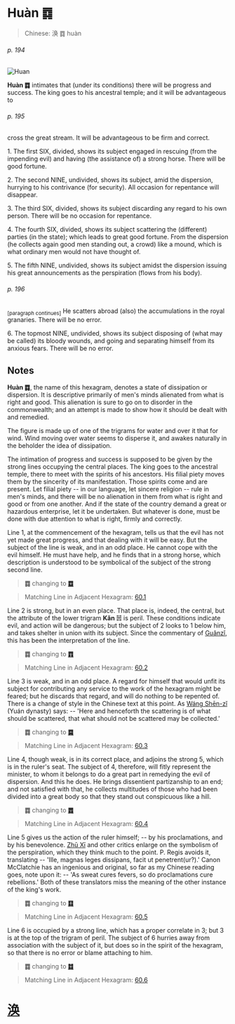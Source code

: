 # Huàn ䷺

> Chinese: 涣 ䷺ huàn

###### p. 194

![Huan](https://88o.io/wp-content/uploads/2018/09/59-e6b6a3huan.jpg)

**Huàn ䷺** intimates that (under its conditions) there will be progress and success.
The king goes to his ancestral temple; and it will be advantageous to

###### p. 195

cross the great stream.
It will be advantageous to be firm and correct.

1.<a name="59.1"></a> The first SIX, divided, shows its subject engaged in rescuing (from the impending evil) and having (the assistance of) a strong horse. There will be good fortune.

2.<a name="59.2"></a> The second NINE, undivided, shows its subject, amid the dispersion, hurrying to his contrivance (for security). All occasion for repentance will disappear.

3.<a name="59.3"></a> The third SIX, divided, shows its subject discarding any regard to his own person. There will be no occasion for repentance.

4.<a name="59.4"></a> The fourth SIX, divided, shows its subject scattering the (different) parties (in the state); which leads to great good fortune. From the dispersion (he collects again good men standing out, a crowd) like a mound, which is what ordinary men would not have thought of.

5.<a name="59.5"></a> The fifth NINE, undivided, shows its subject amidst the dispersion issuing his great announcements as the perspiration (flows from his body).

###### p. 196

<sub>[paragraph continues]</sub> He scatters abroad (also) the accumulations in the royal granaries. There will be no error.

6.<a name="59.6"></a> The topmost NINE, undivided, shows its subject disposing of (what may be called) its bloody wounds, and going and separating himself from its anxious fears. There will be no error.

## Notes

**Huàn ䷺**, the name of this hexagram, denotes a state of dissipation or dispersion. It is descriptive primarily of men's minds alienated from what is right and good. This alienation is sure to go on to disorder in the commonwealth; and an attempt is made to show how it should be dealt with and remedied.

The figure is made up of one of the trigrams for water and over it that for wind. Wind moving over water seems to disperse it, and awakes naturally in the beholder the idea of dissipation.

The intimation of progress and success is supposed to be given by the strong lines occupying the central places. The king goes to the ancestral temple, there to meet with the spirits of his ancestors. His filial piety moves them by the sincerity of its manifestation. Those spirits come and are present. Let filial piety -- in our language, let sincere religion -- rule in men's minds, and there will be no alienation in them from what is right and good or from one another. And if the state of the country demand a great or hazardous enterprise, let it be undertaken. But whatever is done, must be done with due attention to what is right, firmly and correctly.

Line 1, at the commencement of the hexagram, tells us that the evil has not yet made great progress, and that dealing with it will be easy. But the subject of the line is weak, and in an odd place. He cannot cope with the evil himself. He must have help, and he finds that in a strong horse, which description is understood to be symbolical of the subject of the strong second line.

> **䷺** changing to [**䷼**](e4b8ade5ad9azhongfu.md)

> Matching Line in Adjacent Hexagram: [60.1](e88a82jie.md#60.1)

Line 2 is strong, but in an even place. That place is, indeed, the central, but the attribute of the lower trigram **Kǎn ☵** is peril. These conditions indicate evil, and action will be dangerous; but the subject of 2 looks to 1 below him, and takes shelter in union with its subject. Since the commentary of [Guǎnzǐ](https://en.wikipedia.org/wiki/Guanzi_(text)), this has been the interpretation of the line.

> **䷺** changing to [**䷓**](e8a782guan.md)

> Matching Line in Adjacent Hexagram: [60.2](e88a82jie.md#60.2)

Line 3 is weak, and in an odd place. A regard for himself that would unfit its subject for contributing any service to the work of the hexagram might be feared; but he discards that regard, and will do nothing to be repented of. There is a change of style in the Chinese text at this point. As [Wáng Shēn-zǐ](https://ctext.org/searchbooks.pl?if=gb&author=王申子&remap=gb) (Yuán dynasty) says: -- 'Here and henceforth the scattering is of what should be scattered, that what should not be scattered may be collected.'

> **䷺** changing to [**䷸**](e5b7bdxun.md)

> Matching Line in Adjacent Hexagram: [60.3](e88a82jie.md#60.3)

Line 4, though weak, is in its correct place, and adjoins the strong 5, which is in the ruler's seat. The subject of 4, therefore, will fitly represent the minister, to whom it belongs to do a great part in remedying the evil of dispersion. And this he does. He brings dissentient partizanship to an end; and not satisfied with that, he collects multitudes of those who had been divided into a great body so that they stand out conspicuous like a hill.

> **䷺** changing to [**䷅**](e8aebcsong.md)

> Matching Line in Adjacent Hexagram: [60.4](e88a82jie.md#60.4)

Line 5 gives us the action of the ruler himself; -- by his proclamations, and by his benevolence. [Zhū Xī](https://en.wikipedia.org/wiki/Zhu_Xi) and other critics enlarge on the symbolism of the perspiration, which they think much to the point. P. Regis avoids it, translating -- 'Ille, magnas leges dissipans, facit ut penetrent(ur?).' Canon McClatchie has an ingenious and original, so far as my Chinese reading goes, note upon it: -- 'As sweat cures fevers, so do proclamations cure rebellions.' Both of these translators miss the meaning of the other instance of the king's work.

> **䷺** changing to [**䷃**](e89299meng.md)

> Matching Line in Adjacent Hexagram: [60.5](e88a82jie.md#60.5)

Line 6 is occupied by a strong line, which has a proper correlate in 3; but 3 is at the top of the trigram of peril. The subject of 6 hurries away from association with the subject of it, but does so in the spirit of the hexagram, so that there is no error or blame attaching to him.

> **䷺** changing to [**䷜**](e59d8ekan.md)

> Matching Line in Adjacent Hexagram: [60.6](e88a82jie.md#60.6)

# [涣](e6b6a3huan_cn.md)
